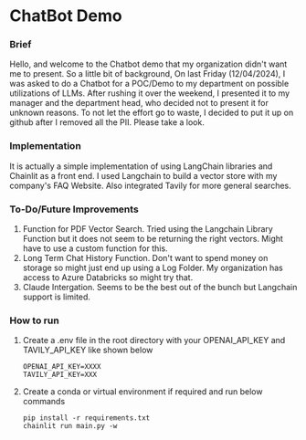 # ChatBot Demo
### Brief
Hello, and welcome to the Chatbot demo that my organization didn't want me to present.
So a little bit of background, On last Friday (12/04/2024), I was asked to do a Chatbot for a POC/Demo to my department on possible utilizations of LLMs.
After rushing it over the weekend, I presented it to my manager and the department head, who decided not to present it for unknown reasons.
To not let the effort go to waste, I decided to put it up on github after I removed all the PII. Please take a look.

### Implementation
It is actually a simple implementation of using LangChain libraries and Chainlit as a front end. I used Langchain to build a vector store with my company's FAQ Website. Also integrated Tavily for more general searches.

### To-Do/Future Improvements
1. Function for PDF Vector Search. Tried using the Langchain Library Function but it does not seem to be returning the right vectors. Might have to use a custom function for this.
2. Long Term Chat History Function. Don't want to spend money on storage so might just end up using a Log Folder. My organization has access to Azure Databricks so might try that.
3. Claude Intergation. Seems to be the best out of the bunch but Langchain support is limited.


### How to run
1. Create a .env file in the root directory with your OPENAI_API_KEY and TAVILY_API_KEY like shown below
    ```
    OPENAI_API_KEY=XXXX
    TAVILY_API_KEY=XXX
    ```
2. Create a conda or virtual environment if required and run below commands
    ```
    pip install -r requirements.txt
    chainlit run main.py -w
    ```
